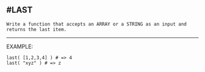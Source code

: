 #LAST
---

```Write a function that accepts an ARRAY or a STRING as an input and returns the last item.```

----

EXAMPLE:

    last( [1,2,3,4] ) # => 4
    last( "xyz" ) # => z